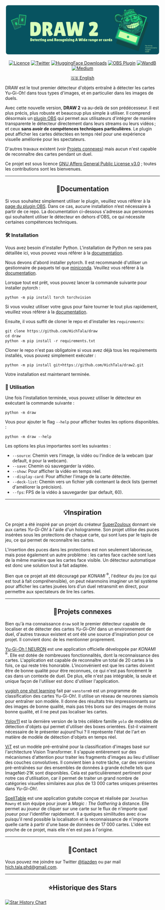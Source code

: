 <div align="center">
    <p>
        <img src="figures/banner-draw.png">
    </p>


<div>

[![Licence](https://img.shields.io/pypi/l/ultralytics)](LICENSE)
[![Twitter](https://badgen.net/badge/icon/twitter?icon=twitter&label)](https://twitter.com/tiazden)
[![HuggingFace Downloads](https://img.shields.io/badge/dynamic/json?url=https%3A%2F%2Fhuggingface.co%2Fapi%2Fmodels%2FHichTala%2Fdraw2&query=%24.downloads&logo=huggingface&label=downloads&color=%23FFD21E)](https://huggingface.co/HichTala/draw2)
[![OBS Plugin](https://img.shields.io/badge/-obs_plugin-302E31?logo=obsstudio&labelColor=555&color=%23302E31)](https://github.com/HichTala/draw2-obsplugin)
[![WandB](https://img.shields.io/badge/visualize_in-W%26B-yellow?logo=weightsandbiases&color=%23FFBE00)](https://wandb.ai/hich_/draw)
[![Medium](https://img.shields.io/badge/Medium-12100E?style=flat&logo=medium&logoColor=white)](https://medium.com/@hich.tala.phd/how-i-trained-a-model-to-detect-and-recognise-a-wide-range-of-yu-gi-oh-cards-6ea71da007fd)


[🇬🇧 English](README.md)

</div>

</div>

DRAW est le tout premier détecteur d'objets entraîné à détecter les cartes Yu-Gi-Oh! dans tous types d'images, 
et en particulier dans les images de duels.

Avec cette nouvelle version, **DRAW 2** va au-delà de son prédécesseur. Il est plus précis, plus robuste 
et beaucoup plus simple à utiliser.
Il comprend désormais un [plugin OBS](https://github.com/HichTala/draw2-obsplugin) qui permet aux utilisateurs 
d'intégrer de manière transparente le détecteur directement dans leurs streams ou leurs vidéos ;
et ceux **sans avoir de compétences techniques particulières**.
Le plugin peut afficher les cartes détectées en temps réel pour une expérience visuelle améliorée pour les spectateurs.

D'autres travaux existent (voir [Projets connexes](#div-aligncenterprojets-connexesdiv)) mais aucun n'est capable de reconnaître des cartes pendant un duel.

Ce projet est sous licence [GNU Affero General Public License v3.0](LICENCE) ; toutes les contributions sont les bienvenues.

---
## <div align="center">📄Documentation</div>

Si vous souhaitez simplement utiliser le plugin, veuillez vous référer à la [page du plugin OBS](https://github.com/HichTala/draw2-obsplugin).
Dans ce cas, aucune installation n’est nécessaire à partir de ce repo.
La documentation ci-dessous s'adresse aux personnes qui souhaitent utiliser le détecteur en dehors d'OBS, ce qui nécessite certaines compétences techniques.

### 🛠️ Installation

Vous avez besoin d'installer Python. L'installation de Python ne sera pas détaillée ici, vous pouvez vous référer à la [documentation](https://www.python.org/).

Nous devons d'abord installer pytorch. Il est recommandé d'utiliser un gestionnaire de paquets tel que [miniconda](https://docs.conda.io/projects/miniconda/en/latest/). 
Veuillez vous référer à la [documentation](https://docs.conda.io/projects/miniconda/en/latest/).

Lorsque tout est prêt, vous pouvez lancer la commande suivante pour installer pytorch :
```shell
python -m pip install torch torchvision
```
Si vous voulez utiliser votre gpus pour faire tourner le tout plus rapidement, veuillez vous référer à la [documentation](https://pytorch.org/get-started/locally/).

Ensuite, il vous suffit de cloner le repo et d'installer les `requirements`:
```Shell
git clone https://github.com/HichTala/draw
cd draw
python -m pip install -r requirements.txt
```

Cloner le repo n'est pas obligatoire si vous avez déjà tous les requirements installés, vous pouvez simplement exécuter :
```Shell
python -m pip install git+https://github.com/HichTala/draw2.git
```

Votre installation est maintenant terminée.

### 🚀 Utilisation

Une fois l'installation terminée, vous pouvez utiliser le détecteur en exécutant la commande suivante :

```Shell
python -m draw
```

Vous pour ajouter le flag `--help` pour afficher toutes les options disponibles. :
```Shell
python -m draw --help
```

Les options les plus importantes sont les suivantes :
- `--source`: Chemin vers l'image, la vidéo ou l'indice de la webcam (par default, `0` pour la webcam).
- `--save`: Chemin où sauvegarder la vidéo.
- `--show`: Pour afficher la vidéo en temps réel.
- `--display-card`: Pour afficher l'image de la carte détectée.
- `--deck-list`: Chemin vers un fichier ydk contenant la deck lists (permet d'améliorer la précision).
- `--fps`: FPS de la vidéo à sauvegarder (par default, 60).

---
## <div align="center">💡Inspiration</div>

Ce projet a été inspiré par un projet du créateur [SuperZouloux](https://www.youtube.com/watch?v=64-LfbggqKI) 
donnant vie aux cartes _Yu-Gi-Oh!_ à l'aide d'un hologramme. Son projet utilise des puces insérées sous les protections
de chaque carte, qui sont lues par le tapis de jeu, ce qui permet de reconnaître les cartes.

L'insertion des puces dans les protections est non seulement laborieuse, mais pose également un autre problème : 
les cartes face cachée sont lues de la même manière que les cartes face visible. 
Un détecteur automatique est donc une solution tout à fait adaptée.

Bien que ce projet ait été découragé par _KONAMI_ <sup>®</sup>, l'éditeur du jeu (ce qui est tout à fait compréhensible),
on peut néanmoins imaginer un tel système pour afficher les cartes jouées lors d'un duel retransmit en direct, 
pour permettre aux spectateurs de lire les cartes.

---
## <div align="center">🔗Projets connexes</div>

Bien qu'à ma connaissance `draw` soit le premier détecteur capable de localiser et de détecter des cartes _Yu-Gi-Oh!_ dans un environnement de duel, 
d'autres travaux existent et ont été une source d'inspiration pour ce projet. Il convient donc de les mentionner proprement.

[Yu-Gi-Oh ! NEURON](https://www.konami.com/games/eu/fr/products/yugioh_neuron/) est une application officielle développée par _KONAMI_ <sup>®</sup>. Elle est dotée de nombreuses fonctionnalités, dont la reconnaissance des cartes. L'application est capable de reconnaître un total de 20 cartes à la fois, ce qui reste très honorable. L'inconvénient est que les cartes doivent être de bonne qualité pour être reconnues, ce qui n'est pas forcément le cas dans un contexte de duel. De plus, elle n'est pas intégrable, la seule et unique façon de l'utiliser est donc d'utiliser l'application.

[yugioh one shot learning](https://github.com/vanstorm9/yugioh-one-shot-learning) fait par `vanstorm9` est un programme de classification des cartes Yu-Gi-Oh!. Il utilise un réseau de neurones siamois pour entraîner son modèle. Il donne des résultats très impressionnants sur des images de bonne qualité, mais pas très bons sur des images de moins bonne qualité,
et il ne peut pas localiser les cartes.

[Yolov11](https://github.com/ultralytics/ultralytics) est la dernière version de la très célèbre famille `yolo` de modèles de détection d'objets qui permet d'utiliser des boxes orientées. Est-il vraiment nécessaire de le présenter aujourd'hui ? Il représente l'état de l'art en matière de modèle de détection d'objets en temps réel.

[ViT](https://arxiv.org/pdf/2010.11929.pdf) est un modèle pré-entraîné pour la classification d'images basé sur l'architecture Vision Transformer. 
Il s'appuie entièrement sur des mécanismes d'attention pour traiter les fragments d'images au lieu d'utiliser des couches convolutives. 
Il convient bien à notre tâche, car des versions pré-entraînées sur des ensembles de données à grande échelle tels que ImageNet-21K sont disponibles. 
Cela est particulièrement pertinent pour notre cas d'utilisation, car il permet de traiter un grand nombre de catégories visuelles similaires aux plus de 13 000 cartes uniques présentes dans _Yu-Gi-Oh!_.


[SpellTable](https://spelltable.wizards.com/) est une application gratuite conçue et réalisée par `Jonathan Rowny` et son équipe pour jouer à _Magic : The Gathering_ à distance. 
Elle permet au joueur de cliquer sur une carte sur le flux de n'importe quel joueur pour l'identifier rapidement. 
Il a quelques similitudes avec `draw` puisqu'il rend possible la localisaton et la reconnaissance de n'importe quelle carte à partir d'une base de données de 17 000 cartes.
L'idée est proche de ce projet, mais elle n'en est pas à l'origine.

---
## <div align="center">💬Contact</div>

Vous pouvez me joindre sur Twitter [@tiazden](https://twitter.com/tiazden) ou par mail [hich.tala.phd@gmail.com](mailto:hich.tala.phd@gmail.com).

---
## <div align="center">⭐Historique des Stars</div>

<a href="https://www.star-history.com/#HichTala/draw2&type=date&legend=top-left">
 <picture>
   <source media="(prefers-color-scheme: dark)" srcset="https://api.star-history.com/svg?repos=HichTala/draw2&type=date&theme=dark&legend=top-left" />
   <source media="(prefers-color-scheme: light)" srcset="https://api.star-history.com/svg?repos=HichTala/draw2&type=date&legend=top-left" />
   <img alt="Star History Chart" src="https://api.star-history.com/svg?repos=HichTala/draw2&type=date&legend=top-left" />
 </picture>
</a>
